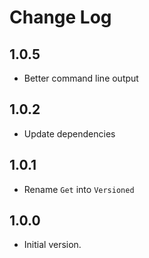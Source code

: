 # Change Log

## 1.0.5

- Better command line output

## 1.0.2

- Update dependencies

## 1.0.1

- Rename `Get` into `Versioned`

## 1.0.0

- Initial version.

